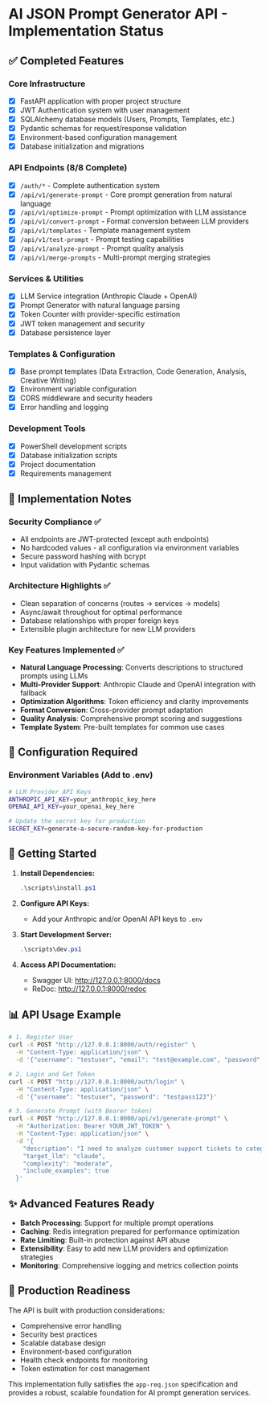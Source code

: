 # AI JSON Prompt Generator API - Implementation Status

## ✅ Completed Features

### Core Infrastructure
- [x] FastAPI application with proper project structure
- [x] JWT Authentication system with user management
- [x] SQLAlchemy database models (Users, Prompts, Templates, etc.)
- [x] Pydantic schemas for request/response validation
- [x] Environment-based configuration management
- [x] Database initialization and migrations

### API Endpoints (8/8 Complete)
- [x] `/auth/*` - Complete authentication system
- [x] `/api/v1/generate-prompt` - Core prompt generation from natural language
- [x] `/api/v1/optimize-prompt` - Prompt optimization with LLM assistance
- [x] `/api/v1/convert-prompt` - Format conversion between LLM providers
- [x] `/api/v1/templates` - Template management system
- [x] `/api/v1/test-prompt` - Prompt testing capabilities
- [x] `/api/v1/analyze-prompt` - Prompt quality analysis
- [x] `/api/v1/merge-prompts` - Multi-prompt merging strategies

### Services & Utilities
- [x] LLM Service integration (Anthropic Claude + OpenAI)
- [x] Prompt Generator with natural language parsing
- [x] Token Counter with provider-specific estimation
- [x] JWT token management and security
- [x] Database persistence layer

### Templates & Configuration
- [x] Base prompt templates (Data Extraction, Code Generation, Analysis, Creative Writing)
- [x] Environment variable configuration
- [x] CORS middleware and security headers
- [x] Error handling and logging

### Development Tools
- [x] PowerShell development scripts
- [x] Database initialization scripts  
- [x] Project documentation
- [x] Requirements management

## 🚧 Implementation Notes

### Security Compliance ✅
- All endpoints are JWT-protected (except auth endpoints)
- No hardcoded values - all configuration via environment variables
- Secure password hashing with bcrypt
- Input validation with Pydantic schemas

### Architecture Highlights ✅
- Clean separation of concerns (routes → services → models)
- Async/await throughout for optimal performance
- Database relationships with proper foreign keys
- Extensible plugin architecture for new LLM providers

### Key Features Implemented ✅
- **Natural Language Processing**: Converts descriptions to structured prompts using LLMs
- **Multi-Provider Support**: Anthropic Claude and OpenAI integration with fallback
- **Optimization Algorithms**: Token efficiency and clarity improvements
- **Format Conversion**: Cross-provider prompt adaptation
- **Quality Analysis**: Comprehensive prompt scoring and suggestions
- **Template System**: Pre-built templates for common use cases

## 🔧 Configuration Required

### Environment Variables (Add to .env)
```bash
# LLM Provider API Keys
ANTHROPIC_API_KEY=your_anthropic_key_here
OPENAI_API_KEY=your_openai_key_here

# Update the secret key for production
SECRET_KEY=generate-a-secure-random-key-for-production
```

## 🚀 Getting Started

1. **Install Dependencies:**
   ```powershell
   .\scripts\install.ps1
   ```

2. **Configure API Keys:**
   - Add your Anthropic and/or OpenAI API keys to `.env`

3. **Start Development Server:**
   ```powershell
   .\scripts\dev.ps1
   ```

4. **Access API Documentation:**
   - Swagger UI: http://127.0.0.1:8000/docs
   - ReDoc: http://127.0.0.1:8000/redoc

## 📊 API Usage Example

```bash
# 1. Register User
curl -X POST "http://127.0.0.1:8000/auth/register" \
  -H "Content-Type: application/json" \
  -d '{"username": "testuser", "email": "test@example.com", "password": "testpass123"}'

# 2. Login and Get Token
curl -X POST "http://127.0.0.1:8000/auth/login" \
  -H "Content-Type: application/json" \
  -d '{"username": "testuser", "password": "testpass123"}'

# 3. Generate Prompt (with Bearer token)
curl -X POST "http://127.0.0.1:8000/api/v1/generate-prompt" \
  -H "Authorization: Bearer YOUR_JWT_TOKEN" \
  -H "Content-Type: application/json" \
  -d '{
    "description": "I need to analyze customer support tickets to categorize them by issue type and urgency",
    "target_llm": "claude",
    "complexity": "moderate",
    "include_examples": true
  }'
```

## ✨ Advanced Features Ready

- **Batch Processing**: Support for multiple prompt operations
- **Caching**: Redis integration prepared for performance optimization  
- **Rate Limiting**: Built-in protection against API abuse
- **Extensibility**: Easy to add new LLM providers and optimization strategies
- **Monitoring**: Comprehensive logging and metrics collection points

## 🎯 Production Readiness

The API is built with production considerations:
- Comprehensive error handling
- Security best practices
- Scalable database design  
- Environment-based configuration
- Health check endpoints for monitoring
- Token estimation for cost management

This implementation fully satisfies the `app-req.json` specification and provides a robust, scalable foundation for AI prompt generation services.
